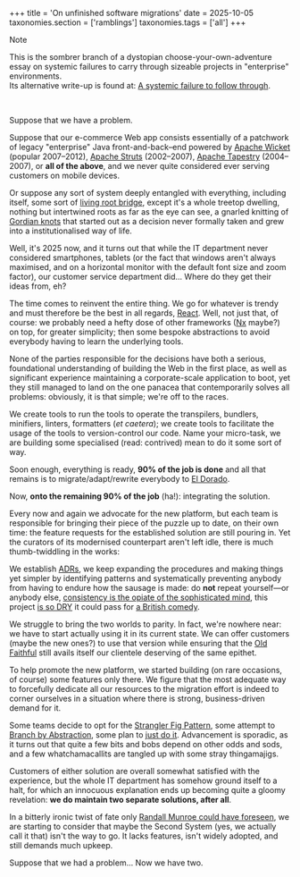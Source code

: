 +++
title = 'On unfinished software migrations'
date = 2025-10-05
taxonomies.section = ['ramblings']
taxonomies.tags = ['all']
+++

> [!NOTE]
>    This is the sombrer branch of a dystopian choose-your-own-adventure essay
> on systemic failures to carry through sizeable projects in "enterprise"
> environments.<br>
>    Its alternative write-up is found at: [A systemic failure to follow
> through](@/ramblings/failing-to-follow-through.md).

<br>

Suppose that we have a problem.

Suppose that our e-commerce Web app consists essentially of a
patchwork of legacy "enterprise" Java front-and-back–end powered by
[Apache Wicket](https://wicket.apache.org/) (popular 2007–2012),
[Apache Struts](https://struts.apache.org/) (2002–2007), [Apache
Tapestry](https://tapestry.apache.org/) (2004–2007), or **all of the above**,
and we never quite considered ever serving customers on mobile devices.

Or suppose any sort of system deeply entangled with
everything, including itself, some sort of [living root
bridge](https://en.wikipedia.org/wiki/Living_root_bridge), except it's a whole
treetop dwelling, nothing but intertwined roots as far as the eye can see, a
gnarled knitting of [Gordian knots](https://en.wikipedia.org/wiki/Gordian_Knot)
that started out as a decision never formally taken and grew into a
institutionalised way of life.

Well, it's 2025 now, and it turns out that while the IT department never
considered smartphones, tablets (or the fact that windows aren't always
maximised, and on a horizontal monitor with the default font size and zoom
factor), our customer service department did...  Where do they get their ideas
from, eh?

<div class="hi">

The time comes to reinvent the entire thing.  We go for whatever is trendy and
must therefore be the best in all regards, [React](https://react.dev/).  Well,
not just that, of course: we probably need a hefty dose of other frameworks
([Nx](https://nx.dev/) maybe?) on top, for greater simplicity; then some bespoke
abstractions to avoid everybody having to learn the underlying tools.

None of the parties responsible for the decisions have both a serious,
foundational understanding of building the Web in the first place, as well as
significant experience maintaining a corporate-scale application to boot, yet
they still managed to land on the one panacea that contemporarily solves all
problems: obviously, it is that simple; we're off to the races.

We create tools to run the tools to operate the transpilers, bundlers,
minifiers, linters, formatters (*et caetera*); we create tools to facilitate the
usage of the tools to version-control our code.  Name your micro-task, we are
building some specialised (read: contrived) mean to do it some sort of way.

Soon enough, everything is ready, **90% of the job is done** and
all that remains is to migrate/adapt/rewrite everybody to [El
Dorado](https://en.wikipedia.org/wiki/El_Dorado).

</div>

Now, **onto the remaining 90% of the job** (ha!): integrating the solution.

Every now and again we advocate for the new platform, but each team is
responsible for bringing their piece of the puzzle up to date, on their own
time: the feature requests for the established solution are still pouring in.
Yet the curators of its modernised counterpart aren't left idle, there is much
thumb-twiddling in the works:

We establish [ADRs](https://adr.github.io/), we keep expanding the procedures
and making things yet simpler by identifying patterns and systematically
preventing anybody from having to endure how the sausage is made: do **not**
repeat yourself—or anybody else, [consistency is the opiate of the sophisticated
mind](https://en.wikipedia.org/wiki/Wikipedia:Emerson_and_Wilde_on_consistency),
this project [is so DRY](https://en.wikipedia.org/wiki/Don%27t_repeat_yourself)
it could pass for [a British
comedy](https://en.wikipedia.org/wiki/The_Office_(British_TV_series)).

<!-- [is so DRY](@/ramblings/the-dry-hoax.md). TODO: LINKME -->

We struggle to bring the two worlds to parity.  In fact, we're nowhere near: we
have to start actually using it in its current state.  We can offer customers
(maybe the new ones?) to use that version while ensuring that the [Old
Faithful](https://en.wikipedia.org/wiki/Old_Faithful) still avails itself our
clientele deserving of the same epithet.

<div class="hi">

To help promote the new platform, we started building (on rare occasions, of
course) some features only there.  We figure that the most adequate way to
forcefully dedicate all our resources to the migration effort is indeed to
corner ourselves in a situation where there is strong, business-driven demand
for it.

Some teams decide to opt for the [Strangler Fig
Pattern](https://en.wikipedia.org/wiki/Strangler_fig_pattern),
some attempt to [Branch by
Abstraction](https://martinfowler.com/bliki/BranchByAbstraction.html), some
plan to [just do it](https://www.youtube.com/watch?v=ZXsQAXx_ao0).  Advancement
is sporadic, as it turns out that quite a few bits and bobs depend on other
odds and sods, and a few whatchamacallits are tangled up with some stray
thingamajigs.

Customers of either solution are overall somewhat satisfied with the experience,
but the whole IT department has somehow ground itself to a halt, for which an
innocuous explanation ends up becoming quite a gloomy revelation: **we do
maintain two separate solutions, after all**.

</div>

In a bitterly ironic twist of fate only [Randall Munroe could have
foreseen](https://www.xkcd.com/927/), we are starting to consider that maybe the
Second System (yes, we actually call it that) isn't the way to go.  It lacks
features, isn't widely adopted, and still demands much upkeep.

Suppose that we had a problem...  Now we have two.
